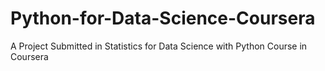 # Python-for-Data-Science-Coursera
A Project Submitted in Statistics for Data Science with Python Course in Coursera
